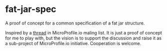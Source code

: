# fat-jar-spec
A proof of concept for a common specification of a fat jar structure.

Inspired by a [thread](https://groups.google.com/forum/#!topic/microprofile/sWOal05ORT0) in MicroProfile.io maling list.
It is just a proof of concept for me to play with, but the vision is to support the discussion and raise it as a sub-project of MicroProfile.io initiative.
Cooperation is welcome.

